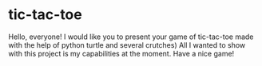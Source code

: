 # tic-tac-toe
Hello, everyone! I would like you to present your game of tic-tac-toe made with the help of python turtle and several crutches) All I wanted to show with this project is my capabilities at the moment. Have a nice game!
